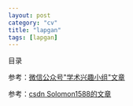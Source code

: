 ```yaml
---
layout: post
category: "cv"
title: "lapgan"
tags: [lapgan]
---
```


目录

<!-- TOC -->


<!-- /TOC -->

参考：[微信公众号"学术兴趣小组"文章](https://mp.weixin.qq.com/s?__biz=MzIzOTY2NTQ5Mg==&mid=2247483957&idx=1&sn=cb776f4d50f07efe1c44057bfea0fef2&chksm=e927ea0ede50631826d8d66f3bca656aeee314a8b374edc252c8513c70cdbf3a108700757f44&mpshare=1&scene=1&srcid=0203HxhVLtnRdsDX6B1XWwKF&pass_ticket=vjEpmxe2DG4P%2By4GjgdfVEMIt0g0SpbViafCaNrBt8viOsGkibUK9SIS47UfCM27#rd)

参考：[csdn Solomon1588的文章](http://blog.csdn.net/solomon1558/article/details/52562851)
